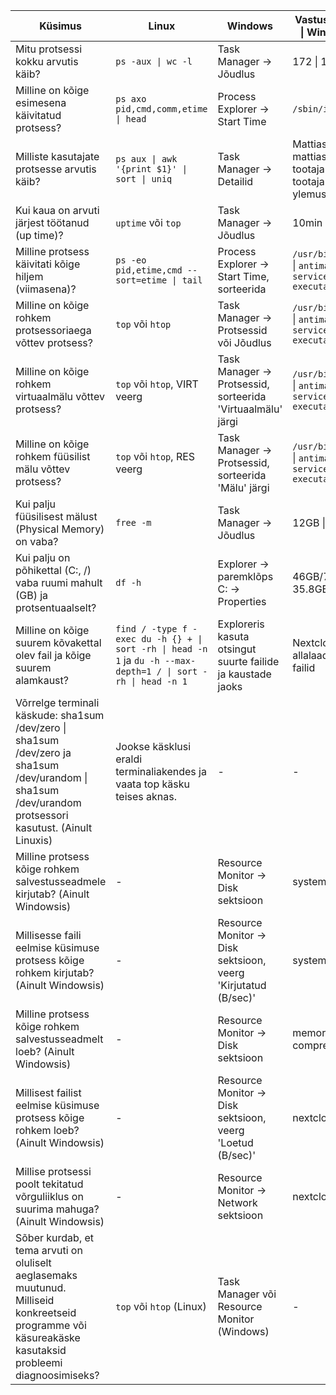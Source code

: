 | Küsimus                                         | Linux                            | Windows                              | Vastus (Linux \| Windows) |
|-------------------------------------------------|----------------------------------|--------------------------------------|---------------------------|
| Mitu protsessi kokku arvutis käib?              | `ps -aux \| wc -l`               | Task Manager -> Jõudlus              | 172 \| 118                |
| Milline on kõige esimesena käivitatud protsess? | `ps axo pid,cmd,comm,etime \| head`| Process Explorer -> Start Time     | `/sbin/init sp`           |
| Milliste kasutajate protsesse arvutis käib?     | `ps aux \| awk '{print $1}' \| sort \| uniq` | Task Manager -> Detailid        | Mattias \| mattias, tootaja1, tootaja2, ylemus |
| Kui kaua on arvuti järjest töötanud (up time)?  | `uptime` või `top`               | Task Manager -> Jõudlus              | 10min \| 8min             |
| Milline protsess käivitati kõige hiljem (viimasena)? | `ps -eo pid,etime,cmd --sort=etime \| tail` | Process Explorer -> Start Time, sorteerida | `/usr/bin/gnome` \| `antimalware service executable` |
| Milline on kõige rohkem protsessoriaega võttev protsess? | `top` või `htop`               | Task Manager -> Protsessid või Jõudlus | `/usr/bin/gnome` \| `antimalware service executable` |
| Milline on kõige rohkem virtuaalmälu võttev protsess? | `top` või `htop`, VIRT veerg    | Task Manager -> Protsessid, sorteerida 'Virtuaalmälu' järgi | `/usr/bin/gnome` \| `antimalware service executable` |
| Milline on kõige rohkem füüsilist mälu võttev protsess? | `top` või `htop`, RES veerg     | Task Manager -> Protsessid, sorteerida 'Mälu' järgi | `/usr/bin/gnome` \| `antimalware service executable` |
| Kui palju füüsilisest mälust (Physical Memory) on vaba? | `free -m`                      | Task Manager -> Jõudlus              | 12GB \| 1.8GB             |
| Kui palju on põhikettal (C:, /) vaba ruumi mahult (GB) ja protsentuaalselt? | `df -h` | Explorer -> paremklõps C: -> Properties | 46GB/75% \| 35.8GB/56%    |
| Milline on kõige suurem kõvakettal olev fail ja kõige suurem alamkaust? | `find / -type f -exec du -h {} + \| sort -rh \| head -n 1` ja `du -h --max-depth=1 / \| sort -rh \| head -n 1` | Exploreris kasuta otsingut suurte failide ja kaustade jaoks | Nextcloud/ allalaaditud failid |
| Võrrelge terminali käskude: sha1sum /dev/zero \| sha1sum /dev/zero ja sha1sum /dev/urandom \| sha1sum /dev/urandom protsessori kasutust. (Ainult Linuxis) | Jookse käsklusi eraldi terminaliakendes ja vaata top käsku teises aknas. | - | - |
| Milline protsess kõige rohkem salvestusseadmele kirjutab? (Ainult Windowsis) | - | Resource Monitor -> Disk sektsioon | system |
| Millisesse faili eelmise küsimuse protsess kõige rohkem kirjutab? (Ainult Windowsis) | - | Resource Monitor -> Disk sektsioon, veerg 'Kirjutatud (B/sec)' | system |
| Milline protsess kõige rohkem salvestusseadmelt loeb? (Ainult Windowsis) | - | Resource Monitor -> Disk sektsioon | memory compression |
| Millisest failist eelmise küsimuse protsess kõige rohkem loeb? (Ainult Windowsis) | - | Resource Monitor -> Disk sektsioon, veerg 'Loetud (B/sec)' | nextcloud.exe |
| Millise protsessi poolt tekitatud võrguliiklus on suurima mahuga? (Ainult Windowsis) | - | Resource Monitor -> Network sektsioon | nextcloud.exe |
| Sõber kurdab, et tema arvuti on oluliselt aeglasemaks muutunud. Milliseid konkreetseid programme või käsureakäske kasutaksid probleemi diagnoosimiseks? | `top` või `htop` (Linux) | Task Manager või Resource Monitor (Windows) | - |
